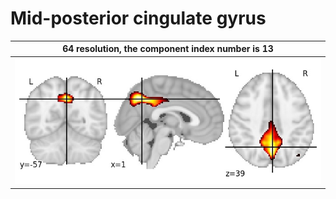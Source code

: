 # **Mid-posterior cingulate gyrus**

| 64 resolution, the component index number is 13|
|:---:|
| ![Component 64](../64/final/13.jpg "From component 64: Mid-posterior cingulate gyrus") |
